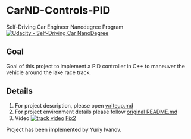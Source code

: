 # CarND-Controls-PID
Self-Driving Car Engineer Nanodegree Program [![Udacity - Self-Driving Car NanoDegree](https://s3.amazonaws.com/udacity-sdc/github/shield-carnd.svg)](http://www.udacity.com/drive)

## Goal
Goal of this project to implement a PID controller in C++ to maneuver the vehicle around the lake race track.

## Details

1. For project description, please open [writeup.md](./writeup.md)
1. For project environment details please follow [original README.md](https://github.com/udacity/CarND-PID-Control-Project/blob/master/README.md)
2. Video [![track video](https://i9.ytimg.com/vi/prxWlrlZJ1I/mq2.jpg?sqp=CNjZ0IcG&rs=AOn4CLCXvQ5vPDnaAXUCDsldu16n3twosw)](https://youtu.be/prxWlrlZJ1I) [Fix2](https://youtu.be/K-WN0vsgyUc)

Project has been implemented by Yuriy Ivanov.
